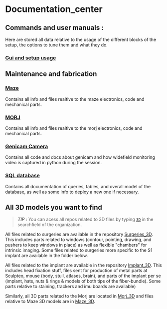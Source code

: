 # Documentation_center

## **Commands** and **user manuals** :
Here are stored all data relative to the usage of the different blocks of the setup, the options to tune them and what they do.

### [Gui and setup usage](https://github.com/FreelyMovingSetup/Frontend_Documentation)

## Maintenance and fabrication

### [Maze](https://github.com/FreelyMovingSetup/Maze_Documentation)
Contains all info and files realtive to the maze electronics, code and mechanical parts.

### [MORJ](https://github.com/FreelyMovingSetup/Morj_Documentation)
Contains all info and files realtive to the morj electronics, code and mechanical parts.

### [Genicam Camera](https://github.com/FreelyMovingSetup/Genicam_Frontend_legacy)
Contains all code and docs about genicam and how widefield monitoring video is captured in python during the session.

### [SQL database](https://github.com/FreelyMovingSetup/Setup_Database)
Contains all documentation of queries, tables, and overall model of the database, as well as some info to deploy a new one if necessary.

## All 3D models you want to find 

> ***TIP :*** You can acess all repos related to 3D files by typing [`3D`](https://github.com/FreelyMovingSetup?q=3D&type=all&language=&sort=) in the searchfield of the organization.

All files related to surgeries are available in the repository [Surgeries_3D](https://github.com/FreelyMovingSetup/Surgeries_3D).  
This includes parts related to windows (contour, pointing, drawing, and pushers to keep windows in place) as well as flexible "chambers" for intrinsic imaging.
Some files related to surgeries more specific to the S1 implant are available in the folder below.

All files related to the implant are available in the repository [Implant_3D](https://github.com/FreelyMovingSetup/Implant_3D).
This includes head fixation stuff, files sent for production of metal parts at Sculpteo, mouse (body, stull, atlases, brain), and parts of the implant per se (implant, hats, nuts & rings & models of both tips of the fiber-bundle). Some parts relative to staining, trackers and imu boards are available)

Similarly, all 3D parts related to the Morj are located in [Morj_3D](https://github.com/FreelyMovingSetup/Morj_3D) and files relative to Maze 3D models are in [Maze_3D](https://github.com/FreelyMovingSetup/Maze_3D).
